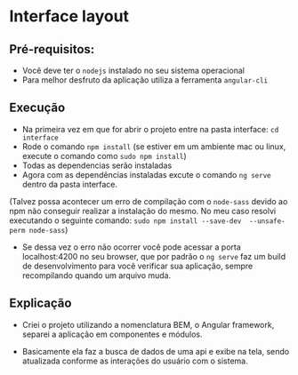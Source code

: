 # Interface layout

## Pré-requisitos:

- Você deve ter o `nodejs` instalado no seu sistema operacional
- Para melhor desfruto da aplicação utiliza a ferramenta `angular-cli`

## Execução

- Na primeira vez em que for abrir o projeto entre na pasta interface: `cd interface`
- Rode o comando `npm install` (se estiver em um ambiente mac ou linux, execute o comando como `sudo npm install`)
- Todas as dependencias serão instaladas
- Agora com as dependências instaladas excute o comando `ng serve` dentro da pasta interface.

(Talvez possa acontecer um erro de compilação com o `node-sass` devido ao npm não conseguir realizar a instalação do mesmo. No meu caso resolvi executando o seguinte comando: `sudo npm install --save-dev  --unsafe-perm node-sass`)

- Se dessa vez o erro não ocorrer você pode acessar a porta localhost:4200 no seu browser, que por padrão o `ng serve` faz um build de desenvolvimento para você verificar sua aplicação, sempre recompilando quando um arquivo muda.

## Explicação

- Criei o projeto utilizando a nomenclatura BEM, o Angular framework, separei a aplicação em componentes e módulos.

- Basicamente ela faz a busca de dados de uma api e exibe na tela, sendo atualizada conforme as interações do usuário com o sistema.
